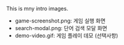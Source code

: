 This is mny intro images.
- game-screenshot.png: 게임 실행 화면
- search-modal.png: 단어 검색 모달 화면
- demo-video.gif: 게임 플레이 데모 (선택사항)
